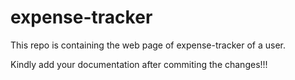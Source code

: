 # expense-tracker
This repo is containing the web page of expense-tracker of a user.

Kindly add your documentation after commiting the changes!!!
